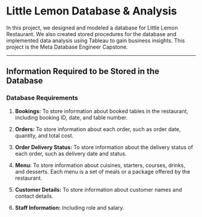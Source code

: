 # Little Lemon Database & Analysis

In this project, we designed and modeled a database for Little Lemon Restaurant. We also created stored procedures for the database and implemented data analysis using Tableau to gain business insights. This project is the Meta Database Engineer Capstone.

---

## Information Required to be Stored in the Database

### Database Requirements

1. **Bookings:** To store information about booked tables in the restaurant, including booking ID, date, and table number.

2. **Orders:** To store information about each order, such as order date, quantity, and total cost.

3. **Order Delivery Status:** To store information about the delivery status of each order, such as delivery date and status.

4. **Menu:** To store information about cuisines, starters, courses, drinks, and desserts. Each menu is a set of meals or a package offered by the restaurant.

5. **Customer Details:** To store information about customer names and contact details.

6. **Staff Information:** Including role and salary.
